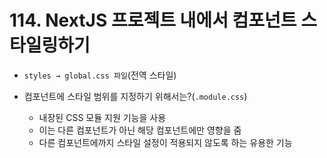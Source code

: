 # 114. NextJS 프로젝트 내에서 컴포넌트 스타일링하기

- `styles → global.css 파일`(전역 스타일)

- 컴포넌트에 스타일 범위를 지정하기 위해서는?(`.module.css`)
  - 내장된 CSS 모듈 지원 기능을 사용
  - 이는 다른 컴포넌트가 아닌 해당 컴포넌트에만 영향을 줌
  - 다른 컴포넌트에까지 스타일 설정이 적용되지 않도록 하는 유용한 기능
